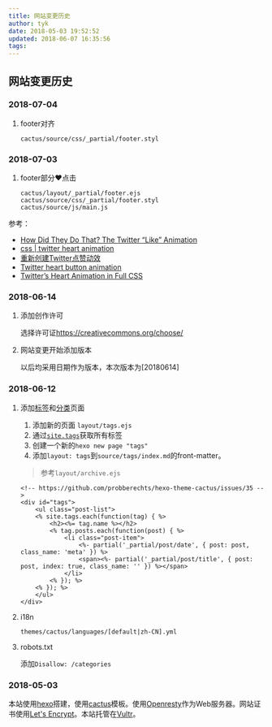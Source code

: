 ```yaml
---
title: 网站变更历史
author: tyk
date: 2018-05-03 19:52:52
updated: 2018-06-07 16:35:56
tags:
---
```

## 网站变更历史

### 2018-07-04

1. footer对齐

    ```
    cactus/source/css/_partial/footer.styl
    ```

### 2018-07-03
1. footer部分❤点击

    ```
    cactus/layout/_partial/footer.ejs
    cactus/source/css/_partial/footer.styl
    cactus/source/js/main.js
    ```

参考：
- [How Did They Do That? The Twitter “Like” Animation](https://medium.com/@chrismabry/how-did-they-do-that-the-twitter-like-animation-2a473b658e43)
- [css | twitter heart animation](https://codepen.io/mindstorm/pen/aZZvKq)
- [重新创建Twitter点赞动效](http://www.w3cplus.com/animation/recreating-the-twitter-heart-animation.html)
- [Twitter heart button animation](https://codepen.io/yisi/pen/LpXVJb)
- [Twitter’s Heart Animation in Full CSS](https://blog.prototypr.io/twitter-s-heart-animation-in-full-css-b1c00ca5b774)

### 2018-06-14
1. 添加创作许可

    选择许可证<https://creativecommons.org/choose/>

2. 网站变更开始添加版本

    以后均采用日期作为版本，本次版本为[20180614]

### 2018-06-12
1. 添加[标签](/tags/)和[分类](/categories/)页面

    1. 添加新的页面 `layout/tags.ejs`
    2. 通过[`site.tags`](https://hexo.io/zh-cn/docs/variables.html#网站变量)获取所有标签
    3. 创建一个新的`hexo new page "tags"`
    4. 添加`layout: tags`到`source/tags/index.md`的front-matter。

    > 参考`layout/archive.ejs`

    ``` ejs
    <!-- https://github.com/probberechts/hexo-theme-cactus/issues/35 -->
    <div id="tags">
        <ul class="post-list">
        <% site.tags.each(function(tag) { %>
            <h2><%= tag.name %></h2>
            <% tag.posts.each(function(post) { %>
                <li class="post-item">
                    <%- partial('_partial/post/date', { post: post, class_name: 'meta' }) %>
                    <span><%- partial('_partial/post/title', { post: post, index: true, class_name: '' }) %></span>
                </li>
            <% }); %>
        <% }); %>
        </ul>
    </div>
    ```

2. i18n

    `themes/cactus/languages/[default|zh-CN].yml`

3. robots.txt

    添加`Disallow: /categories`

### 2018-05-03 
本站使用[hexo](https://hexo.io/)搭建，使用[cactus](https://github.com/probberechts/hexo-theme-cactus)模板。使用[Openresty](https://openresty.org)作为Web服务器。网站证书使用[Let's Encrypt](https://letsencrypt.org/)。本站托管在[Vultr](https://www.vultr.com/?ref=7274958)。

